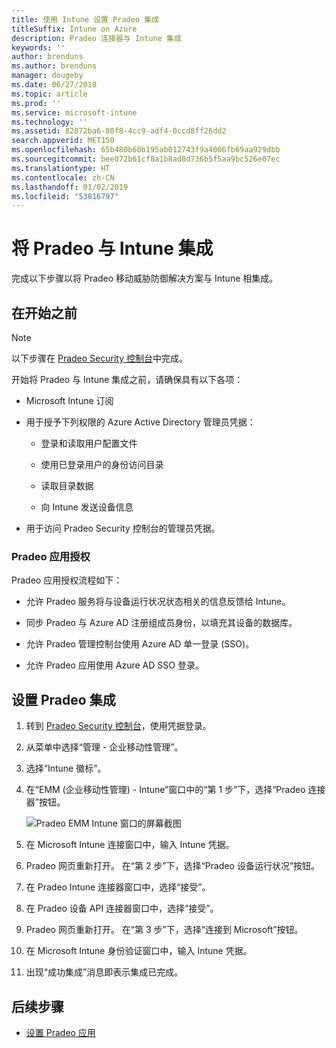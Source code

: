 ```yaml
---
title: 使用 Intune 设置 Pradeo 集成
titleSuffix: Intune on Azure
description: Pradeo 连接器与 Intune 集成
keywords: ''
author: brenduns
ms.author: brenduns
manager: dougeby
ms.date: 06/27/2018
ms.topic: article
ms.prod: ''
ms.service: microsoft-intune
ms.technology: ''
ms.assetid: 82872ba6-80f8-4cc9-adf4-0ccd8ff26dd2
search.appverid: MET150
ms.openlocfilehash: 65b480b60b195ab012743f9a4006fb69aa929dbb
ms.sourcegitcommit: bee072b61cf8a1b8ad8d736b5f5aa9bc526e07ec
ms.translationtype: HT
ms.contentlocale: zh-CN
ms.lasthandoff: 01/02/2019
ms.locfileid: "53816797"
---
```

# <a name="integrate-pradeo-with-intune"></a>将 Pradeo 与 Intune 集成

完成以下步骤以将 Pradeo 移动威胁防御解决方案与 Intune 相集成。

## <a name="before-you-begin"></a>在开始之前

> [!NOTE]
> 以下步骤在 [Pradeo Security 控制台](https://www.apps-security.com)中完成。

开始将 Pradeo 与 Intune 集成之前，请确保具有以下各项：

-   Microsoft Intune 订阅

-   用于授予下列权限的 Azure Active Directory 管理员凭据：

    -   登录和读取用户配置文件

    -   使用已登录用户的身份访问目录

    -   读取目录数据

    -   向 Intune 发送设备信息

-   用于访问 Pradeo Security 控制台的管理员凭据。

### <a name="pradeo-app-authorization"></a>Pradeo 应用授权

Pradeo 应用授权流程如下：

-   允许 Pradeo 服务将与设备运行状况状态相关的信息反馈给 Intune。

-   同步 Pradeo 与 Azure AD 注册组成员身份，以填充其设备的数据库。

-   允许 Pradeo 管理控制台使用 Azure AD 单一登录 (SSO)。

-   允许 Pradeo 应用使用 Azure AD SSO 登录。

## <a name="to-set-up-pradeo-integration"></a>设置 Pradeo 集成

1.  转到 [Pradeo Security 控制台](https://www.apps-security.com)，使用凭据登录。

2.  从菜单中选择“管理 - 企业移动性管理”。

3.  选择“Intune 徽标”。

4.  在“EMM (企业移动性管理) - Intune”窗口中的“第 1 步”下，选择“Pradeo 连接器”按钮。 

    ![Pradeo EMM Intune 窗口的屏幕截图](./media/pradeo_setup.png)

5. 在 Microsoft Intune 连接窗口中，输入 Intune 凭据。

5.  Pradeo 网页重新打开。 在“第 2 步”下，选择“Pradeo 设备运行状况”按钮。

7. 在 Pradeo Intune 连接器窗口中，选择“接受”。 

8. 在 Pradeo 设备 API 连接器窗口中，选择“接受”。

9. Pradeo 网页重新打开。 在“第 3 步”下，选择“连接到 Microsoft”按钮。 

10. 在 Microsoft Intune 身份验证窗口中，输入 Intune 凭据。

11. 出现“成功集成”消息即表示集成已完成。

## <a name="next-steps"></a>后续步骤

-   [设置 Pradeo 应用](mtd-apps-ios-app-configuration-policy-add-assign.md)